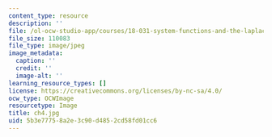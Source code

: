 ```yaml
---
content_type: resource
description: ''
file: /ol-ocw-studio-app/courses/18-031-system-functions-and-the-laplace-transform-spring-2019/5b3e77758a2e3c90d4852cd58fd01cc6_ch4.jpg
file_size: 110083
file_type: image/jpeg
image_metadata:
  caption: ''
  credit: ''
  image-alt: ''
learning_resource_types: []
license: https://creativecommons.org/licenses/by-nc-sa/4.0/
ocw_type: OCWImage
resourcetype: Image
title: ch4.jpg
uid: 5b3e7775-8a2e-3c90-d485-2cd58fd01cc6
---
```

